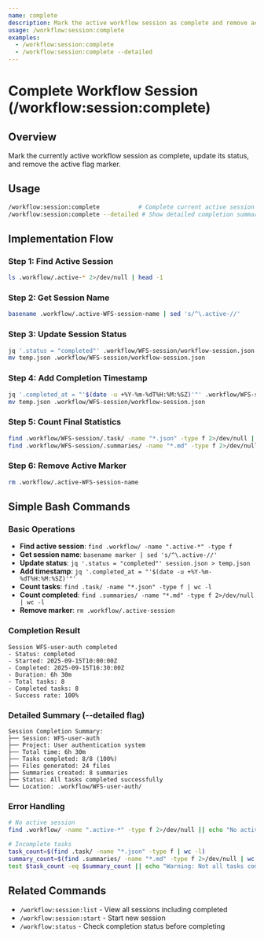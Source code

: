 ```yaml
---
name: complete
description: Mark the active workflow session as complete and remove active flag
usage: /workflow:session:complete
examples:
  - /workflow:session:complete
  - /workflow:session:complete --detailed
---
```


# Complete Workflow Session (/workflow:session:complete)

## Overview
Mark the currently active workflow session as complete, update its status, and remove the active flag marker.

## Usage
```bash
/workflow:session:complete           # Complete current active session
/workflow:session:complete --detailed # Show detailed completion summary
```

## Implementation Flow

### Step 1: Find Active Session
```bash
ls .workflow/.active-* 2>/dev/null | head -1
```

### Step 2: Get Session Name
```bash
basename .workflow/.active-WFS-session-name | sed 's/^\.active-//'
```

### Step 3: Update Session Status
```bash
jq '.status = "completed"' .workflow/WFS-session/workflow-session.json > temp.json
mv temp.json .workflow/WFS-session/workflow-session.json
```

### Step 4: Add Completion Timestamp
```bash
jq '.completed_at = "'$(date -u +%Y-%m-%dT%H:%M:%SZ)'"' .workflow/WFS-session/workflow-session.json > temp.json
mv temp.json .workflow/WFS-session/workflow-session.json
```

### Step 5: Count Final Statistics
```bash
find .workflow/WFS-session/.task/ -name "*.json" -type f 2>/dev/null | wc -l
find .workflow/WFS-session/.summaries/ -name "*.md" -type f 2>/dev/null | wc -l
```

### Step 6: Remove Active Marker
```bash
rm .workflow/.active-WFS-session-name
```

## Simple Bash Commands

### Basic Operations
- **Find active session**: `find .workflow/ -name ".active-*" -type f`
- **Get session name**: `basename marker | sed 's/^\.active-//'`
- **Update status**: `jq '.status = "completed"' session.json > temp.json`
- **Add timestamp**: `jq '.completed_at = "'$(date -u +%Y-%m-%dT%H:%M:%SZ)'"'`
- **Count tasks**: `find .task/ -name "*.json" -type f | wc -l`
- **Count completed**: `find .summaries/ -name "*.md" -type f 2>/dev/null | wc -l`
- **Remove marker**: `rm .workflow/.active-session`

### Completion Result
```
Session WFS-user-auth completed
- Status: completed
- Started: 2025-09-15T10:00:00Z
- Completed: 2025-09-15T16:30:00Z
- Duration: 6h 30m
- Total tasks: 8
- Completed tasks: 8
- Success rate: 100%
```

### Detailed Summary (--detailed flag)
```
Session Completion Summary:
├── Session: WFS-user-auth
├── Project: User authentication system
├── Total time: 6h 30m
├── Tasks completed: 8/8 (100%)
├── Files generated: 24 files
├── Summaries created: 8 summaries
├── Status: All tasks completed successfully
└── Location: .workflow/WFS-user-auth/
```

### Error Handling
```bash
# No active session
find .workflow/ -name ".active-*" -type f 2>/dev/null || echo "No active session found"

# Incomplete tasks
task_count=$(find .task/ -name "*.json" -type f | wc -l)
summary_count=$(find .summaries/ -name "*.md" -type f 2>/dev/null | wc -l)
test $task_count -eq $summary_count || echo "Warning: Not all tasks completed"
```

## Related Commands
- `/workflow:session:list` - View all sessions including completed
- `/workflow:session:start` - Start new session
- `/workflow:status` - Check completion status before completing
